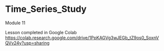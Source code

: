 # Time_Series_Study
Module 11 

Lesson completed in Google Colab https://colab.research.google.com/drive/1PpKAGVg3wJEGb_tZ9os0_SoxnVQVv24y?usp=sharing 


